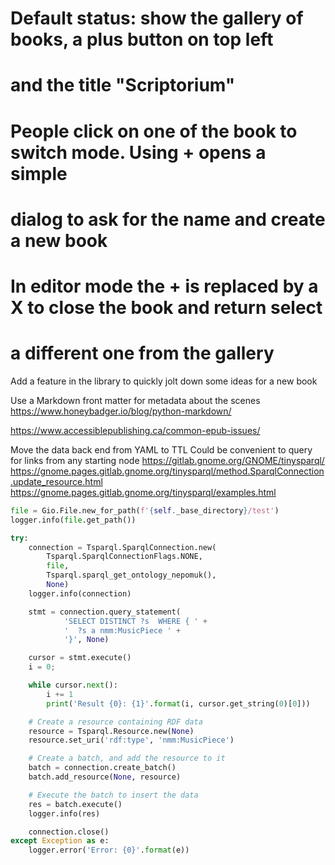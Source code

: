 # Default status: show the gallery of books, a plus button on top left
# and the title "Scriptorium"
# People click on one of the book to switch mode. Using + opens a simple
# dialog to ask for the name and create a new book

# In editor mode the + is replaced by a X to close the book and return select
# a different one from the gallery

Add a feature in the library to quickly jolt down some ideas for a new book


Use a Markdown front matter for metadata about the scenes
https://www.honeybadger.io/blog/python-markdown/

https://www.accessiblepublishing.ca/common-epub-issues/

Move the data back end from YAML to TTL
Could be convenient to query for links from any starting node
https://gitlab.gnome.org/GNOME/tinysparql/
https://gnome.pages.gitlab.gnome.org/tinysparql/method.SparqlConnection.update_resource.html
https://gnome.pages.gitlab.gnome.org/tinysparql/examples.html

```python
file = Gio.File.new_for_path(f'{self._base_directory}/test')
logger.info(file.get_path())

try:
    connection = Tsparql.SparqlConnection.new(
        Tsparql.SparqlConnectionFlags.NONE,
        file,
        Tsparql.sparql_get_ontology_nepomuk(),
        None)
    logger.info(connection)

    stmt = connection.query_statement(
            'SELECT DISTINCT ?s  WHERE { ' +
            '  ?s a nmm:MusicPiece ' +
            '}', None)

    cursor = stmt.execute()
    i = 0;

    while cursor.next():
        i += 1
        print('Result {0}: {1}'.format(i, cursor.get_string(0)[0]))

    # Create a resource containing RDF data
    resource = Tsparql.Resource.new(None)
    resource.set_uri('rdf:type', 'nmm:MusicPiece')

    # Create a batch, and add the resource to it
    batch = connection.create_batch()
    batch.add_resource(None, resource)

    # Execute the batch to insert the data
    res = batch.execute()
    logger.info(res)

    connection.close()
except Exception as e:
    logger.error('Error: {0}'.format(e))
```
